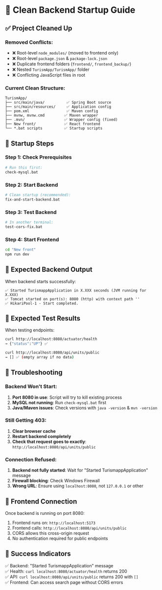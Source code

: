 # 🚀 Clean Backend Startup Guide

## ✅ **Project Cleaned Up**

### Removed Conflicts:
- ❌ Root-level `node_modules/` (moved to frontend only)
- ❌ Root-level `package.json` & `package-lock.json`
- ❌ Duplicate frontend folders (`frontend/`, `frontend_backup/`)
- ❌ Nested `TurismApp/TurismApp/` folder
- ❌ Conflicting JavaScript files in root

### Current Clean Structure:
```
TurismApp/
├── src/main/java/          ✅ Spring Boot source
├── src/main/resources/     ✅ Application config
├── pom.xml                 ✅ Maven config
├── mvnw, mvnw.cmd         ✅ Maven wrapper
├── .mvn/                  ✅ Wrapper config (fixed)
├── New front/             ✅ React frontend
└── *.bat scripts          ✅ Startup scripts
```

## 🎯 **Startup Steps**

### Step 1: Check Prerequisites
```bash
# Run this first:
check-mysql.bat
```

### Step 2: Start Backend
```bash
# Clean startup (recommended):
fix-and-start-backend.bat
```

### Step 3: Test Backend
```bash
# In another terminal:
test-cors-fix.bat
```

### Step 4: Start Frontend
```bash
cd "New front"
npm run dev
```

## 🔧 **Expected Backend Output**

When backend starts successfully:
```
✅ Started TurismappApplication in X.XXX seconds (JVM running for X.XXX)
✅ Tomcat started on port(s): 8080 (http) with context path ''
✅ HikariPool-1 - Start completed.
```

## 🧪 **Expected Test Results**

When testing endpoints:
```bash
curl http://localhost:8080/actuator/health
→ {"status":"UP"} ✅

curl http://localhost:8080/api/units/public
→ [] ✅ (empty array if no data)
```

## 🚨 **Troubleshooting**

### Backend Won't Start:
1. **Port 8080 in use**: Script will try to kill existing process
2. **MySQL not running**: Run `check-mysql.bat` first
3. **Java/Maven issues**: Check versions with `java -version` & `mvn -version`

### Still Getting 403:
1. **Clear browser cache**
2. **Restart backend completely**
3. **Check that request goes to exactly**: `http://localhost:8080/api/units/public`

### Connection Refused:
1. **Backend not fully started**: Wait for "Started TurismappApplication" message
2. **Firewall blocking**: Check Windows Firewall
3. **Wrong URL**: Ensure using `localhost:8080`, not `127.0.0.1` or other

## 📱 **Frontend Connection**

Once backend is running on port 8080:
1. Frontend runs on: `http://localhost:5173`
2. Frontend calls: `http://localhost:8080/api/units/public`
3. CORS allows this cross-origin request
4. No authentication required for public endpoints

## 🎉 **Success Indicators**

✅ Backend: "Started TurismappApplication" message  
✅ Health: `curl localhost:8080/actuator/health` returns 200  
✅ API: `curl localhost:8080/api/units/public` returns 200 with `[]`  
✅ Frontend: Can access search page without CORS errors

